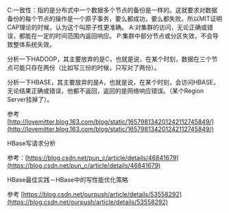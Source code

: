 C:一致性：指的是分布式中一个数据多个节点的备份是一样的。这就要求对数据备份的每个节点的操作是一个原子事务，要么都成功，要么都失败。所以MIT证明CAP理论的时候，认为这个叫原子性更准确。
A:对集群的访问，无论正确或错误，都能在一定的时间范围内返回响应。
P:集群中部分节点或分区失效，不会导致整体系统失效。

分析一下HADOOP，其主要放弃的是C，也就是说，在某个时刻，数据在三个节点可能只存在两份（比如写三份的时候，只写对了两份）。

分析一下HBASE，其主要放弃的是A，也就是说，在某个时刻，会访问HBASE，无论结果正确或错误，他都不返回，返回的是网络响应错误。（某个Region  Server挂掉了）。

参考 [http://lovemitter.blog.163.com/blog/static/165798134201242112745849/](http://lovemitter.blog.163.com/blog/static/165798134201242112745849/)

HBase写请求分析 

参考：[https://blog.csdn.net/pun_c/article/details/46841679](https://blog.csdn.net/pun_c/article/details/46841679)

HBase最佳实践－HBase中的写性能优化策略 

参考 [https://blog.csdn.net/ourpush/article/details/53558292](https://blog.csdn.net/ourpush/article/details/53558292)
